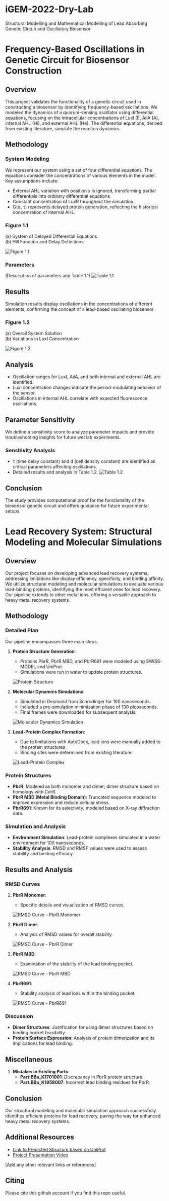 # iGEM-2022-Dry-Lab
Structural Modelling and Mathematical Modelling of Lead Absorbing Genetic Circuit and Oscillatory Biosensor
# Frequency-Based Oscillations in Genetic Circuit for Biosensor Construction

## Overview
This project validates the functionality of a genetic circuit used in constructing a biosensor by identifying frequency-based oscillations. We modeled the dynamics of a quorum-sensing oscillator using differential equations, focusing on the intracellular concentrations of LuxI (I), AiiA (A), internal AHL (Hi), and external AHL (He). The differential equations, derived from existing literature, simulate the reaction dynamics.

## Methodology

### System Modeling
We represent our system using a set of four differential equations. The equations consider the concentrations of various elements in the model. Key assumptions include:
- External AHL variation with position x is ignored, transforming partial differentials into ordinary differential equations.
- Constant concentration of LuxR throughout the simulation.
- G(α, τ) represents delayed protein generation, reflecting the historical concentration of internal AHL.

### Figure 1.1
(a) System of Delayed Differential Equations  
(b) Hill Function and Delay Definitions

![Figure 1.1](https://static.igem.wiki/teams/4428/wiki/model/eq1-2.png)

### Parameters
(Description of parameters and Table 1.1)
![Table 1.1](https://static.igem.wiki/teams/4428/wiki/model/parameters-new.png)

## Results
Simulation results display oscillations in the concentrations of different elements, confirming the concept of a lead-based oscillating biosensor.

### Figure 1.2
(a) Overall System Solution  
(b) Variations in LuxI Concentration

![Figure 1.2](https://static.igem.wiki/teams/4428/wiki/model/graphs-new.png)

## Analysis
- Oscillation ranges for LuxI, AiiA, and both internal and external AHL are identified.
- LuxI concentration changes indicate the period-modulating behavior of the sensor.
- Oscillations in internal AHL correlate with expected fluorescence oscillations.

## Parameter Sensitivity
We define a sensitivity score to analyze parameter impacts and provide troubleshooting insights for future wet lab experiments.

### Sensitivity Analysis
- τ (time delay constant) and d (cell density constant) are identified as critical parameters affecting oscillations.
- Detailed results and analysis in Table 1.2.
![Table 1.2](https://static.igem.wiki/teams/4428/wiki/model/sens-par-new.png)


## Conclusion
The study provides computational proof for the functionality of the biosensor genetic circuit and offers guidance for future experimental setups.


# Lead Recovery System: Structural Modeling and Molecular Simulations

## Overview

Our project focuses on developing advanced lead recovery systems, addressing limitations like display efficiency, specificity, and binding affinity. We utilize structural modeling and molecular simulations to evaluate various lead-binding proteins, identifying the most efficient ones for lead recovery. Our pipeline extends to other metal ions, offering a versatile approach to heavy metal recovery systems.

## Methodology

### Detailed Plan

Our pipeline encompasses three main steps:

1. **Protein Structure Generation**: 
   - Proteins PbrR, PbrR MBD, and PbrR691 were modeled using SWISS-MODEL and UniProt.
   - Simulations were run in water to update protein structures.

   ![Protein Structure](https://static.igem.wiki/teams/4428/wiki/model/pbrr-m-d.png)

2. **Molecular Dynamics Simulations**:
   - Simulated in Desmond from Schrodinger for 100 nanoseconds.
   - Included a pre-simulation minimization phase of 100 picoseconds.
   - Final frames were downloaded for subsequent analysis.

   ![Molecular Dynamics Simulation](https://static.igem.wiki/teams/4428/wiki/model/protein-s1.png)

3. **Lead-Protein Complex Formation**:
   - Due to limitations with AutoDock, lead ions were manually added to the protein structures.
   - Binding sites were determined from existing literature.

   ![Lead-Protein Complex](https://static.igem.wiki/teams/4428/wiki/model/protein-s1-l.png)

### Protein Structures

- **PbrR**: Modeled as both monomer and dimer; dimer structure based on homology with CdrR.
- **PbrR MBD (Metal Binding Domain)**: Truncated sequence modeled to improve expression and reduce cellular stress.
- **PbrR691**: Known for its selectivity; modeled based on X-ray diffraction data.

### Simulation and Analysis

- **Environment Simulation**: Lead-protein complexes simulated in a water environment for 100 nanoseconds.
- **Stability Analysis**: RMSD and RMSF values were used to assess stability and binding efficacy.

## Results and Analysis

### RMSD Curves

1. **PbrR Monomer**: 
   - Specific details and visualization of RMSD curves.

   ![RMSD Curve - PbrR Monomer](https://static.igem.wiki/teams/4428/wiki/model/rmsd-p.png)

2. **PbrR Dimer**:
   - Analysis of RMSD values for overall stability.

   ![RMSD Curve - PbrR Dimer](https://static.igem.wiki/teams/4428/wiki/model/rmsd-p-ii.png)

3. **PbrR MBD**:
   - Examination of the stability of the lead binding pocket.

   ![RMSD Curve - PbrR MBD](https://static.igem.wiki/teams/4428/wiki/model/rmsd-p-iii.png)

4. **PbrR691**:
   - Stability analysis of lead ions within the binding pocket.

   ![RMSD Curve - PbrR691](https://static.igem.wiki/teams/4428/wiki/model/rmsd-p-iv-new.png)

### Discussion

- **Dimer Structures**: Justification for using dimer structures based on binding pocket feasibility.
- **Protein Surface Expression**: Analysis of protein dimerization and its implications for lead binding.

## Miscellaneous

1. **Mistakes in Existing Parts**:
   - **Part:BBa_K1701001**: Discrepancy in PbrR protein structure.
   - **Part:BBa_K1958007**: Incorrect lead binding residues for PbrR.

## Conclusion

Our structural modeling and molecular simulation approach successfully identifies efficient proteins for lead recovery, paving the way for enhanced heavy metal recovery systems.

## Additional Resources

- [Link to Predicted Structure based on UniProt](https://static.igem.wiki/teams/4428/wiki/model/in-water.png)
- [Project Presentation Video](https://video.igem.org/w/17KyQ265cULvUv8w6uEB2E)

[Add any other relevant links or references]

## Citing

Please cite this github account if you find this repo useful.

